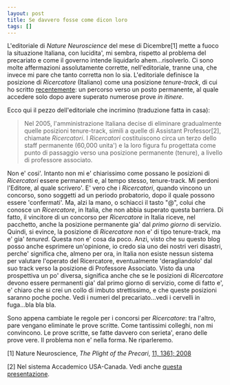 ```yaml
---
layout: post
title: Se davvero fosse come dicon loro
tags: []
---
```


L'editoriale di *Nature Neuroscience* del mese di Dicembre[1] mette a fuoco la situazione Italiana, con lucidita', mi sembra, rispetto al problema del precariato e come il governo intende liquidarlo ahem...risolverlo. Ci sono molte affermazioni assolutamente corrette, nell'editoriale, tranne una, che invece mi pare che tanto corretta non lo sia.
L'editoriale definisce la posizione di *Ricercatore* (Italiano) come una posizione *tenure-track*, di cui ho scritto [recentemente](http://www.galileonet.it/postdoc/article/72/ma-davvero-li-vogliamo-i-concorsi): un percorso verso un posto permanente, al quale accedere solo dopo avere superato numerose prove *in itinere*.

Ecco qui il pezzo dell'editoriale che incrimino (traduzione fatta in casa):

> Nel 2005, l'amministrazione Italiana decise di eliminare gradualmente quelle posizioni tenure-track, simili a quelle di Assistant Professor[2], chiamate *Ricercatori*. I *Ricercatori* costituiscono circa un terzo dello staff permanente (60,000 unita') e la loro figura fu progettata come punto di passaggio verso una posizione permanente (tenure), a livello di professore associato.

Non e' cosi'. Intanto non mi e' chiarissimo come possano le posizioni di *Ricercatori* essere permanenti e, al tempo stesso, tenure-track. Mi perdoni l'Editore, al quale scrivero'. E' vero che i *Ricercatori*, quando vincono un concorso, sono soggetti ad un periodo probatorio, dopo il quale possono essere 'confermati'. Ma, alzi la mano, o schiacci il tasto "@", colui che conosce un *Ricercatore*, in Italia, che non abbia superato questa barriera. Di fatto, il vincitore di un concorso per *Ricercatore* in Italia riceve, nel pacchetto, anche la posizione permanente gia' dal *primo giorno* di servizio. Quindi, si evince, la posizione di *Ricercatore* non e' di tipo tenure-track, ma e' gia' *tenured*.
Questa non e' cosa da poco. Anzi, visto che su questo blog posso anche esprimere un'opinione, io credo sia uno dei nostri veri disastri, perche' significa che, almeno per ora, in Italia non esiste nessun sistema per valutare l'operato del Ricercatore, eventualmente 'deragliandolo' dal suo track verso la posizione di Professore Associato. Visto da una prospettiva un po' diversa, significa anche che se le posizioni di *Ricercatore* devono essere permanenti gia' dal primo giorno di servizio, come di fatto e', e' chiaro che si crei un collo di imbuto strettissimo, e che queste posizioni saranno poche poche. Vedi i numeri del precariato...vedi i cervelli in fuga...bla bla bla.

Sono appena cambiate le regole per i concorsi per *Ricercatore*: tra l'altro, pare vengano eliminate le prove scritte. Come tantissimi colleghi, non mi convincono. Le prove scritte, se fatte davvero con serieta', erano delle prove vere.
Il problema non e' nella forma. Ne riparleremo.

[1] Nature Neuroscience, *The Plight of the Precari*, [11, 1361; 2008](http://www.nature.com/neuro/journal/v11/n12/full/nn1208-1361.html)

[2] Nel sistema Accademico USA-Canada. Vedi anche [questa presentazione](http://www.slideshare.net/pintarello/capitani-di-ventura-presentation).

